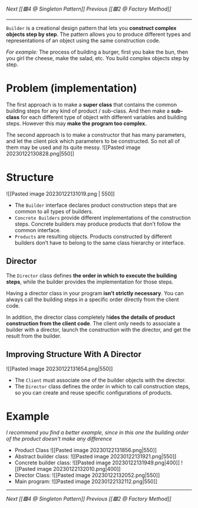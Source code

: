 _Next [[🟩4 @ Singleton Pattern]]_
_Previous [[🟩2 @ Factory Method]]_

---

`Builder` is a creational design pattern that lets you **construct complex objects step by step**. The pattern allows you to produce different types and representations of an object using the same construction code.

_For example:_
The process of building a burger, first you bake the bun, then you girl the cheese, make the salad, etc.
You build complex objects step by step.

# Problem (implementation)
The first approach is to make a **super class** that contains the common building steps for any kind of product / sub-class. And then make a **sub-class** for each different type of object with different variables and building steps. However this may **make the program too complex.**

The second approach is to make a constructor that has many parameters, and let the client pick which parameters to be constructed. So not all of them may be used and its quite messy.
![[Pasted image 20230122130828.png|550]]

# Structure
![[Pasted image 20230122131019.png | 550]]

- The `Builder` interface declares product construction steps that are common to all types of builders.
- `Concrete Builders` provide different implementations of the construction steps. Concrete builders may produce products that don’t follow the common interface.
- `Products` are resulting objects. Products constructed by different builders don’t have to belong to the same class hierarchy or interface.

## Director
The `Director` class defines **the order in which to execute the building steps**, while the builder provides the implementation for those steps. 

Having a director class in your program **isn’t strictly necessary**. You can always call the building steps in a specific order directly from the client code.

In addition, the director class completely h**ides the details of product construction from the client code**. The client only needs to associate a builder with a director, launch the construction with the director, and get the result from the builder.

## Improving Structure With A Director
![[Pasted image 20230122131654.png|550]]
- The `Client` must associate one of the builder objects with the director.
- The `Director` class defines the order in which to call construction steps, so you can create and reuse specific configurations of products.

# Example
_I recommend you find a better example, since in this one the building order of the product doesn't make any difference_

- Product Class
	![[Pasted image 20230122131856.png|550]]
-  Abstract builder class:
	![[Pasted image 20230122131921.png|550]]
- Concrete builder class:
	![[Pasted image 20230122131949.png|400]]
	![[Pasted image 20230122132010.png|400]]
- Director Class:
	![[Pasted image 20230122132052.png|550]]
- Main program:
	![[Pasted image 20230122132112.png|550]]

---
_Next [[🟩4 @ Singleton Pattern]]_
_Previous [[🟩2 @ Factory Method]]_
